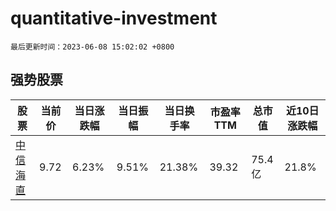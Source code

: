 # quantitative-investment

`最后更新时间：2023-06-08 15:02:02 +0800`

## 强势股票

|股票|当前价|当日涨跌幅|当日振幅|当日换手率|市盈率TTM|总市值|近10日涨跌幅|
|----|----|----|----|----|----|----|----|
|[中信海直](https://xueqiu.com/S/SZ000099)|9.72|6.23%|9.51%|21.38%|39.32|75.4亿|21.8%|
